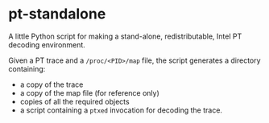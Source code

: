 # pt-standalone

A little Python script for making a stand-alone, redistributable, Intel PT
decoding environment.

Given a PT trace and a `/proc/<PID>/map` file, the script generates a directory
containing:
 - a copy of the trace
 - a copy of the map file (for reference only)
 - copies of all the required objects
 - a script containing a `ptxed` invocation for decoding the trace.
